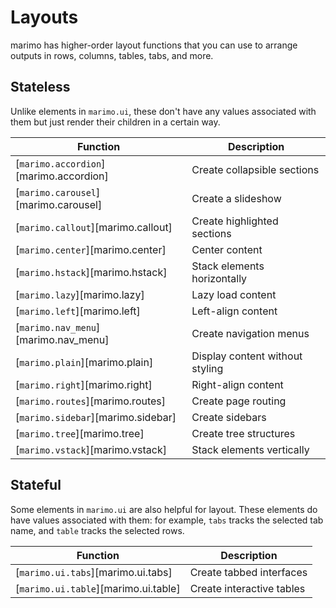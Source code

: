 # Layouts

marimo has higher-order layout functions that you can use to arrange outputs
in rows, columns, tables, tabs, and more.

## Stateless

Unlike elements in `marimo.ui`, these don't have any values associated with
them but just render their children in a certain way.

| Function | Description |
|----------|-------------|
| [`marimo.accordion`][marimo.accordion] | Create collapsible sections |
| [`marimo.carousel`][marimo.carousel] | Create a slideshow |
| [`marimo.callout`][marimo.callout] | Create highlighted sections |
| [`marimo.center`][marimo.center] | Center content |
| [`marimo.hstack`][marimo.hstack] | Stack elements horizontally |
| [`marimo.lazy`][marimo.lazy] | Lazy load content |
| [`marimo.left`][marimo.left] | Left-align content |
| [`marimo.nav_menu`][marimo.nav_menu] | Create navigation menus |
| [`marimo.plain`][marimo.plain] | Display content without styling |
| [`marimo.right`][marimo.right] | Right-align content |
| [`marimo.routes`][marimo.routes] | Create page routing |
| [`marimo.sidebar`][marimo.sidebar] | Create sidebars |
| [`marimo.tree`][marimo.tree] | Create tree structures |
| [`marimo.vstack`][marimo.vstack] | Stack elements vertically |

## Stateful

Some elements in `marimo.ui` are also helpful for layout. These elements
do have values associated with them: for example, `tabs` tracks the
selected tab name, and `table` tracks the selected rows.

| Function | Description |
|----------|-------------|
| [`marimo.ui.tabs`][marimo.ui.tabs] | Create tabbed interfaces |
| [`marimo.ui.table`][marimo.ui.table] | Create interactive tables |

